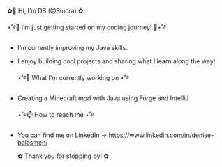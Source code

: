   ✿👋 Hi, I’m DB (@Siucra) ✿
  
  ⋆˚࿔🚀 I’m just getting started on my coding journey! 🚀⋆˚࿔
- I’m currently improving my Java skills.
- I enjoy building cool projects and sharing what I learn along the way!

  ⋆˚࿔🌱 What I'm currently working on ⋆˚࿔
- Creating a Minecraft mod with Java using Forge and IntelliJ
  
  ⋆˚࿔📫 How to reach me ⋆˚࿔
- You can find me on LinkedIn -> https://www.linkedin.com/in/denise-balasmeh/

  ✿ Thank you for stopping by! ✿
